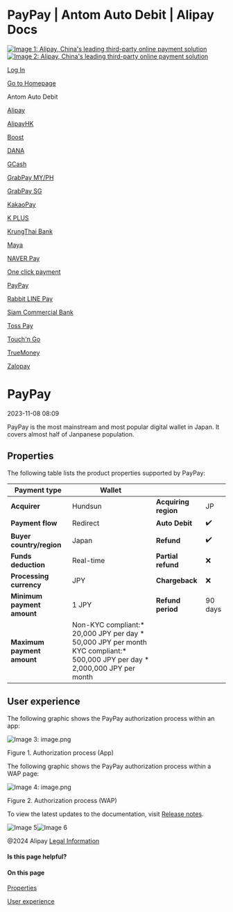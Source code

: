 PayPay | Antom Auto Debit | Alipay Docs
===============
                        

[![Image 1: Alipay, China's leading third-party online payment solution](https://ac.alipay.com/storage/2024/3/26/d66c43c0-440d-4c97-9976-f2028a2c8c5e.svg)![Image 2: Alipay, China's leading third-party online payment solution](https://ac.alipay.com/storage/2024/3/26/a48bd336-aea0-4f16-bf83-616eacbb4434.svg)](/docs/)

[Log In](https://global.alipay.com/ilogin/account_login.htm?goto=https%3A%2F%2Fglobal.alipay.com%2Fdocs%2Fac%2Fantomad%2Fpaypay)

[Go to Homepage](../../)

Antom Auto Debit

[Alipay](/docs/ac/antomad/alipay)

[AlipayHK](/docs/ac/antomad/alipayhk)

[Boost](/docs/ac/antomad/boost)

[DANA](/docs/ac/antomad/dana)

[GCash](/docs/ac/antomad/gcash)

[GrabPay MY/PH](/docs/ac/antomad/grabpay_myph)

[GrabPay SG](/docs/ac/antomad/grabpay_sg)

[KakaoPay](/docs/ac/antomad/kakaopay)

[K PLUS](/docs/ac/antomad/kplus)

[KrungThai Bank](/docs/ac/antomad/ktb)

[Maya](/docs/ac/antomad/maya)

[NAVER Pay](/docs/ac/antomad/naverpay)

[One click payment](/docs/ac/antomad/one_click)

[PayPay](/docs/ac/antomad/paypay)

[Rabbit LINE Pay](/docs/ac/antomad/rabbitlinepay)

[Siam Commercial Bank](/docs/ac/antomad/scb)

[Toss Pay](/docs/ac/antomad/toss_pay_autodebit)

[Touch'n Go](/docs/ac/antomad/touchngo)

[TrueMoney](/docs/ac/antomad/truemoney)

[Zalopay](/docs/ac/antomad/zalopay)

PayPay
======

2023-11-08 08:09

PayPay is the most mainstream and most popular digital wallet in Japan. It covers almost half of Janpanese population.

Properties
----------

The following table lists the product properties supported by PayPay:



| **Payment type** | Wallet | | |
| --- | --- | --- | --- |
| **Acquirer** | Hundsun | **Acquiring region** | JP |
| **Payment flow** | Redirect | **Auto Debit** | ✔️ |
| **Buyer country/region** | Japan | **Refund** | ✔️ |
| **Funds deduction** | Real-time | **Partial refund** | ❌ |
| **Processing currency** | JPY | **Chargeback** | ❌ |
| **Minimum payment amount** | 1 JPY | **Refund period** | 90 days |
| **Maximum payment amount** | Non-KYC compliant:* 20,000 JPY per day * 50,000 JPY per month  KYC compliant:* 500,000 JPY per day * 2,000,000 JPY per month |  |  |



User experience
---------------

The following graphic shows the PayPay authorization process within an app:

![Image 3: image.png](https://idocs-assets.marmot-cloud.com/storage/idocs87c36dc8dac653c1/1678362089186-cbba9c3a-8e10-4b17-a3cb-a8d70466fdfc.png)

Figure 1. Authorization process (App)

The following graphic shows the PayPay authorization process within a WAP page:

![Image 4: image.png](https://idocs-assets.marmot-cloud.com/storage/idocs87c36dc8dac653c1/1678362186132-45e86d04-9105-48bb-aa12-560fdd5c872e.png)

Figure 2. Authorization process (WAP)

To view the latest updates to the documentation, visit [Release notes](https://global.alipay.com/docs/releasenotes).

![Image 5](https://ac.alipay.com/storage/2021/5/20/19b2c126-9442-4f16-8f20-e539b1db482a.png)![Image 6](https://ac.alipay.com/storage/2021/5/20/e9f3f154-dbf0-455f-89f0-b3d4e0c14481.png)

@2024 Alipay [Legal Information](https://global.alipay.com/docs/ac/platform/membership)

#### Is this page helpful?

#### On this page

[Properties](#yVjuW "Properties")

[User experience](#LGvYo "User experience")